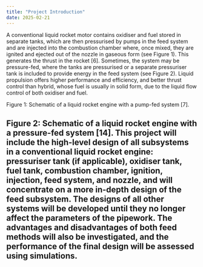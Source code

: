 ```yaml
---
title: "Project Introduction"
date: 2025-02-21
---
```

A conventional liquid rocket motor contains oxidiser and fuel stored in separate tanks, which are then pressurised by pumps in the feed system and are injected into the combustion chamber where, once mixed, they are ignited and ejected out of the nozzle in gaseous form (see Figure 1). This generates the thrust in the rocket [6]. Sometimes, the system may be pressure-fed, where the tanks are pressurised or a separate pressuriser tank is included to provide energy in the feed system (see Figure 2). Liquid propulsion offers higher performance and efficiency, and better thrust control than hybrid, whose fuel is usually in solid form, due to the liquid flow control of both oxidiser and fuel. 

 
Figure 1: Schematic of a liquid rocket engine with a pump-fed system [7].
 
Figure 2: Schematic of a liquid rocket engine with a pressure-fed system [14].
This project will include the high-level design of all subsystems in a conventional liquid rocket engine: pressuriser tank (if applicable), oxidiser tank, fuel tank, combustion chamber, ignition, injection, feed system, and nozzle, and will concentrate on a more in-depth design of the feed subsystem. The designs of all other systems will be developed until they no longer affect the parameters of the pipework. The advantages and disadvantages of both feed methods will also be investigated, and the performance of the final design will be assessed using simulations. 
---
